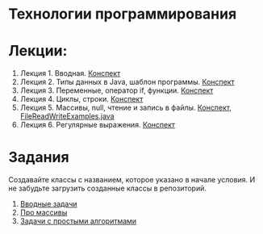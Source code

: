 # Технологии программирования

# Лекции:

1. Лекция 1. Вводная. [Конспект](lecture1.md)
2. Лекция 2. Типы данных в Java, шаблон программы. [Конспект](lecture2.md)
3. Лекция 3. Переменные, оператор if, функции. [Конспект](lecture3.md)
4. Лекция 4. Циклы, строки.  [Конспект](lecture4.md)
5. Лекция 5. Массивы, null, чтение и запись в файлы.  [Конспект](lecture5.md), [FileReadWriteExamples.java](src/FileReadWriteExamples.java)
6. Лекция 6. Регулярные выражения. [Конспект](lecture6-regexps.md)

# Задания

Создавайте классы с названием, которое указано в начале условия. И не забудьте загрузить созданные классы в репозиторий.

1. [Вводные задачи](tasks/intro.md) 
1. [Про массивы](tasks/arrays.md) 
1. [Задачи с простыми алгоритмами](tasks/more.md) 

